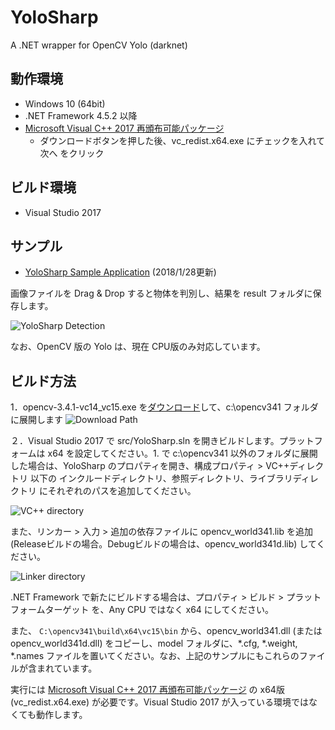 ﻿# YoloSharp
A .NET wrapper for OpenCV Yolo (darknet)

## 動作環境
- Windows 10 (64bit)
- .NET Framework 4.5.2 以降
- [Microsoft Visual C++ 2017 再頒布可能パッケージ](https://visualstudio.microsoft.com/ja/downloads/?q=#other-ja)
  - ダウンロードボタンを押した後、vc_redist.x64.exe にチェックを入れて 次へ をクリック

## ビルド環境
- Visual Studio 2017

## サンプル
- [YoloSharp Sample Application](https://1drv.ms/f/s!AtVeMj_gKPtbpoUW41zX4dyXA32q2g) (2018/1/28更新)

画像ファイルを Drag & Drop すると物体を判別し、結果を result フォルダに保存します。

![YoloSharp Detection](https://user-images.githubusercontent.com/179872/34451961-7eae720c-ed78-11e7-96bf-baa5d0a3f835.png)

なお、OpenCV 版の Yolo は、現在 CPU版のみ対応しています。

## ビルド方法
1．opencv-3.4.1-vc14_vc15.exe を[ダウンロード](https://opencv.org/opencv-3-4-1.html)して、c:\opencv341 フォルダに展開します
![Download Path](https://user-images.githubusercontent.com/179872/47597072-640b1500-d9c6-11e8-96b5-003fe12cdb24.png)

２．Visual Studio 2017 で src/YoloSharp.sln を開きビルドします。プラットフォームは x64 を設定してください。1. で c:\opencv341 以外のフォルダに展開した場合は、YoloSharp のプロパティを開き、構成プロパティ > VC++ディレクトリ 以下の インクルードディレクトリ、参照ディレクトリ、ライブラリディレクトリ にそれぞれのパスを追加してください。

![VC++ directory](https://user-images.githubusercontent.com/179872/47597201-80f41800-d9c7-11e8-91ea-a4bf869496b4.png)

また、リンカー > 入力 > 追加の依存ファイルに opencv_world341.lib を追加 (Releaseビルドの場合。Debugビルドの場合は、opencv_world341d.lib) してください。

![Linker directory](https://user-images.githubusercontent.com/179872/47597536-7edf8880-d9ca-11e8-976c-73535cd941c4.png)

.NET Framework で新たにビルドする場合は、プロパティ > ビルド > プラットフォームターゲット を、Any CPU ではなく x64 にしてください。

また、
```C:\opencv341\build\x64\vc15\bin``` から、opencv_world341.dll (または opencv_world341d.dll) をコピーし、model フォルダに、*.cfg, *.weight, *.names ファイルを置いてください。なお、上記のサンプルにもこれらのファイルが含まれています。

実行には [Microsoft Visual C++ 2017 再頒布可能パッケージ](https://visualstudio.microsoft.com/ja/downloads/?q=#other-ja) の x64版 (vc_redist.x64.exe) が必要です。Visual Studio 2017 が入っている環境ではなくても動作します。

